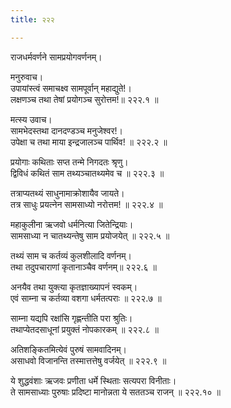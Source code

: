 ```yaml
---
title: २२२

---
```

राजधर्मवर्णने सामप्रयोगवर्णनम्।  
  
मनुरुवाच।  
उपायांस्त्वं समाचक्ष्व सामपूर्वान् महाद्युते!।  
लक्षणञ्च तथा तेषां प्रयोगञ्च सुरोत्तम!॥ २२२.१ ॥  
  
मत्स्य उवाच।  
सामभेदस्तथा दानदण्डञ्च मनुजेश्वर!।  
उपेक्षा च तथा माया इन्द्रजालञ्च पार्थिव! ॥ २२२.२ ॥  
  
प्रयोगाः कथिताः सप्त तन्मे निगदतः श्रृणु।  
द्विविधं कथितं साम तथ्यञ्चातथ्यमेव च ॥ २२२.३ ॥  
  
तत्राप्यतथ्यं साधुनामाक्रोशायैव जायते।  
तत्र साधुः प्रयत्नेन सामसाध्यो नरोत्तम! ॥ २२२.४ ॥  
  
महाकुलीना ऋजवो धर्मनित्या जितेन्द्रियाः।  
सामसाध्या न चातथ्यन्तेषु साम प्रयोजयेत् ॥ २२२.५ ॥  
  
तथ्यं साम च कर्तव्यं कुलशीलादि वर्णनम्।  
तथा तदुपचाराणां कृतानाञ्चैव वर्णनम्॥ २२२.६ ॥  
  
अनयैव तथा युक्त्या कृतज्ञाख्यापनं स्वकम्।  
एवं साम्ना च कर्तव्या वशगा धर्मतत्पराः ॥ २२२.७ ॥  
  
साम्ना यद्यपि रक्षांसि गृह्णन्तीति परा श्रुतिः।  
तथाप्येतदसाधूनां प्रयुक्तं नोपकारकम् ॥ २२२.८ ॥  
  
अतिशङ्कितमित्येवं पुरुषं सामवादिनम्।  
असाधवो विजानन्ति तस्मात्तत्तेषु वर्जयेत् ॥ २२२.९ ॥  
  
ये शुद्धवंशाः ऋजवः प्रणीता धर्मे स्थिताः सत्यपरा विनीताः।  
ते सामसाध्याः पुरुषाः प्रदिष्टा मानोन्नता ये सततञ्च राजन् ॥ २२२.१० ॥